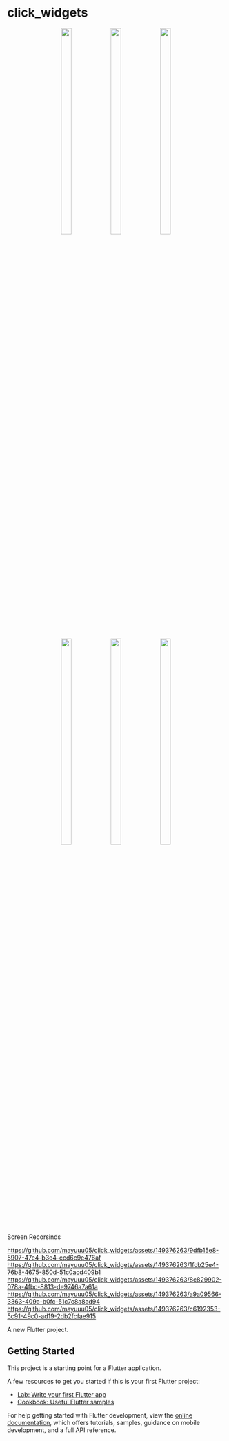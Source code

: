 # click_widgets

<p align="center">
  <img src = "https://github.com/mayuuu05/click_widgets/assets/149376263/5827e3b2-0a20-4ebc-9b9a-96df72c2e6f4" width=22% height=35% >
   <img src = "https://github.com/mayuuu05/click_widgets/assets/149376263/3cd624ae-2144-490c-b7e9-548a9ff48852" width=22% height=35% >
   <img src = "https://github.com/mayuuu05/click_widgets/assets/149376263/d987de56-fe04-43b1-a7ac-6523aa8c3fb1" width=22% height=35% >
  <br>
</br>
 <br>
</br>
   <img src = "https://github.com/mayuuu05/click_widgets/assets/149376263/8dde1e54-f825-4aad-94f8-c964183ec7a6" width=22% height=35% >
    <img src = "https://github.com/mayuuu05/click_widgets/assets/149376263/e32b4191-58a9-4650-8ce0-697f82cf5431" width=22% height=35% >
    <img src = "https://github.com/mayuuu05/click_widgets/assets/149376263/3d6860bf-96a7-420a-89c6-ea19d4c93057" width=22% height=35% >
</p>

Screen Recorsinds

https://github.com/mayuuu05/click_widgets/assets/149376263/9dfb15e8-5907-47e4-b3e4-ccd6c9e476af
https://github.com/mayuuu05/click_widgets/assets/149376263/1fcb25e4-76b8-4675-850d-51c0acd409b1
https://github.com/mayuuu05/click_widgets/assets/149376263/8c829902-078a-4fbc-8813-de9746a7a61a
https://github.com/mayuuu05/click_widgets/assets/149376263/a9a09566-3363-409a-b0fc-51c7c8a8ad94
https://github.com/mayuuu05/click_widgets/assets/149376263/c6192353-5c91-49c0-ad19-2db2fcfae915


A new Flutter project.

## Getting Started

This project is a starting point for a Flutter application.

A few resources to get you started if this is your first Flutter project:

- [Lab: Write your first Flutter app](https://docs.flutter.dev/get-started/codelab)
- [Cookbook: Useful Flutter samples](https://docs.flutter.dev/cookbook)

For help getting started with Flutter development, view the
[online documentation](https://docs.flutter.dev/), which offers tutorials,
samples, guidance on mobile development, and a full API reference.
